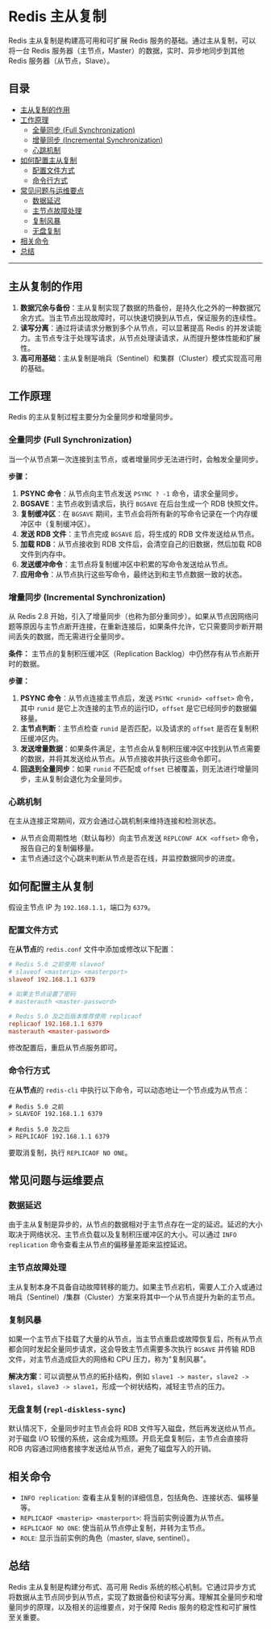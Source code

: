 # Redis 主从复制

Redis 主从复制是构建高可用和可扩展 Redis 服务的基础。通过主从复制，可以将一台 Redis 服务器（主节点，Master）的数据，实时、异步地同步到其他 Redis 服务器（从节点，Slave）。

## 目录
- [主从复制的作用](#主从复制的作用)
- [工作原理](#工作原理)
  - [全量同步 (Full Synchronization)](#全量同步-full-synchronization)
  - [增量同步 (Incremental Synchronization)](#增量同步-incremental-synchronization)
  - [心跳机制](#心跳机制)
- [如何配置主从复制](#如何配置主从复制)
  - [配置文件方式](#配置文件方式)
  - [命令行方式](#命令行方式)
- [常见问题与运维要点](#常见问题与运维要点)
  - [数据延迟](#数据延迟)
  - [主节点故障处理](#主节点故障处理)
  - [复制风暴](#复制风暴)
  - [无盘复制](#无盘复制)
- [相关命令](#相关命令)
- [总结](#总结)

---

## 主从复制的作用

1.  **数据冗余与备份**：主从复制实现了数据的热备份，是持久化之外的一种数据冗余方式。当主节点出现故障时，可以快速切换到从节点，保证服务的连续性。
2.  **读写分离**：通过将读请求分散到多个从节点，可以显著提高 Redis 的并发读能力。主节点专注于处理写请求，从节点处理读请求，从而提升整体性能和扩展性。
3.  **高可用基础**：主从复制是哨兵（Sentinel）和集群（Cluster）模式实现高可用的基础。

## 工作原理

Redis 的主从复制过程主要分为全量同步和增量同步。

### 全量同步 (Full Synchronization)

当一个从节点第一次连接到主节点，或者增量同步无法进行时，会触发全量同步。

**步骤：**
1.  **PSYNC 命令**：从节点向主节点发送 `PSYNC ? -1` 命令，请求全量同步。
2.  **BGSAVE**：主节点收到请求后，执行 `BGSAVE` 在后台生成一个 RDB 快照文件。
3.  **复制缓冲区**：在 `BGSAVE` 期间，主节点会将所有新的写命令记录在一个内存缓冲区中（复制缓冲区）。
4.  **发送 RDB 文件**：主节点完成 `BGSAVE` 后，将生成的 RDB 文件发送给从节点。
5.  **加载 RDB**：从节点接收到 RDB 文件后，会清空自己的旧数据，然后加载 RDB 文件到内存中。
6.  **发送缓冲命令**：主节点将复制缓冲区中积累的写命令发送给从节点。
7.  **应用命令**：从节点执行这些写命令，最终达到和主节点数据一致的状态。

### 增量同步 (Incremental Synchronization)

从 Redis 2.8 开始，引入了增量同步（也称为部分重同步）。如果从节点因网络问题等原因与主节点断开连接，在重新连接后，如果条件允许，它只需要同步断开期间丢失的数据，而无需进行全量同步。

**条件：**
主节点的复制积压缓冲区（Replication Backlog）中仍然存有从节点断开时的数据。

**步骤：**
1.  **PSYNC 命令**：从节点连接主节点后，发送 `PSYNC <runid> <offset>` 命令，其中 `runid` 是它上次连接的主节点的运行ID，`offset` 是它已经同步的数据偏移量。
2.  **主节点判断**：主节点检查 `runid` 是否匹配，以及请求的 `offset` 是否在复制积压缓冲区内。
3.  **发送增量数据**：如果条件满足，主节点会从复制积压缓冲区中找到从节点需要的数据，并将其发送给从节点。从节点接收并执行这些命令即可。
4.  **回退到全量同步**：如果 `runid` 不匹配或 `offset` 已被覆盖，则无法进行增量同步，主从复制会退化为全量同步。

### 心跳机制

在主从连接正常期间，双方会通过心跳机制来维持连接和检测状态。
-   从节点会周期性地（默认每秒）向主节点发送 `REPLCONF ACK <offset>` 命令，报告自己的复制偏移量。
-   主节点通过这个心跳来判断从节点是否在线，并监控数据同步的进度。

## 如何配置主从复制

假设主节点 IP 为 `192.168.1.1`，端口为 `6379`。

### 配置文件方式

在**从节点**的 `redis.conf` 文件中添加或修改以下配置：
```conf
# Redis 5.0 之前使用 slaveof
# slaveof <masterip> <masterport>
slaveof 192.168.1.1 6379

# 如果主节点设置了密码
# masterauth <master-password>

# Redis 5.0 及之后版本推荐使用 replicaof
replicaof 192.168.1.1 6379
masterauth <master-password>
```
修改配置后，重启从节点服务即可。

### 命令行方式

在**从节点**的 `redis-cli` 中执行以下命令，可以动态地让一个节点成为从节点：
```
# Redis 5.0 之前
> SLAVEOF 192.168.1.1 6379

# Redis 5.0 及之后
> REPLICAOF 192.168.1.1 6379
```
要取消复制，执行 `REPLICAOF NO ONE`。

## 常见问题与运维要点

### 数据延迟
由于主从复制是异步的，从节点的数据相对于主节点存在一定的延迟。延迟的大小取决于网络状况、主节点负载以及复制积压缓冲区的大小。可以通过 `INFO replication` 命令查看主从节点的偏移量差距来监控延迟。

### 主节点故障处理
主从复制本身不具备自动故障转移的能力。如果主节点宕机，需要人工介入或通过哨兵（Sentinel）/集群（Cluster）方案来将其中一个从节点提升为新的主节点。

### 复制风暴
如果一个主节点下挂载了大量的从节点，当主节点重启或故障恢复后，所有从节点都会同时发起全量同步请求，这会导致主节点需要多次执行 `BGSAVE` 并传输 RDB 文件，对主节点造成巨大的网络和 CPU 压力，称为"复制风暴"。

**解决方案**：可以调整从节点的拓扑结构，例如 `slave1 -> master`，`slave2 -> slave1`，`slave3 -> slave1`，形成一个树状结构，减轻主节点的压力。

### 无盘复制 (`repl-diskless-sync`)
默认情况下，全量同步时主节点会将 RDB 文件写入磁盘，然后再发送给从节点。对于磁盘 I/O 较慢的系统，这会成为瓶颈。开启无盘复制后，主节点会直接将 RDB 内容通过网络套接字发送给从节点，避免了磁盘写入的开销。

## 相关命令
- `INFO replication`: 查看主从复制的详细信息，包括角色、连接状态、偏移量等。
- `REPLICAOF <masterip> <masterport>`: 将当前实例设置为从节点。
- `REPLICAOF NO ONE`: 使当前从节点停止复制，并转为主节点。
- `ROLE`: 显示当前实例的角色（master, slave, sentinel）。

## 总结
Redis 主从复制是构建分布式、高可用 Redis 系统的核心机制。它通过异步方式将数据从主节点同步到从节点，实现了数据备份和读写分离。理解其全量同步和增量同步的原理，以及相关的运维要点，对于保障 Redis 服务的稳定性和可扩展性至关重要。 